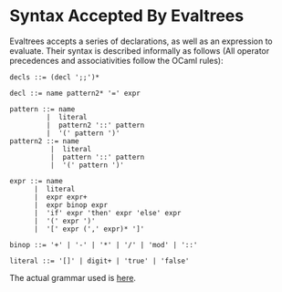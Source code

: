 # Syntax Accepted By Evaltrees

Evaltrees accepts a series of declarations, as well as an expression to evaluate.
Their syntax is described informally as follows (All operator precedences and associativities follow the OCaml rules):

```plain
decls ::= (decl ';;')*

decl ::= name pattern2* '=' expr

pattern ::= name
         |  literal
         |  pattern2 '::' pattern
         |  '(' pattern ')'
pattern2 ::= name
          |  literal
          |  pattern '::' pattern
          |  '(' pattern ')'

expr ::= name
      |  literal
      |  expr expr+
      |  expr binop expr
	  |  'if' expr 'then' expr 'else' expr
      |  '(' expr ')'
      |  '[' expr (',' expr)* ']'

binop ::= '+' | '-' | '*' | '/' | 'mod' | '::'

literal ::= '[]' | digit+ | 'true' | 'false'
```

The actual grammar used is [here](../src/cst/parser/grammar.lalrpop).
